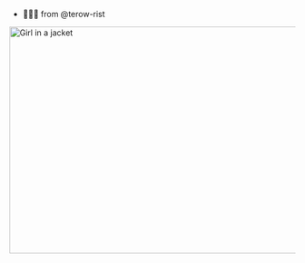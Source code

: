 - 👻👻👻 from @terow-rist
<img src="https://i.pinimg.com/originals/51/8a/fb/518afb1d1cdc07eb7d2b1729f03fe91e.gif" alt="Girl in a jacket" width="600" height="400">
